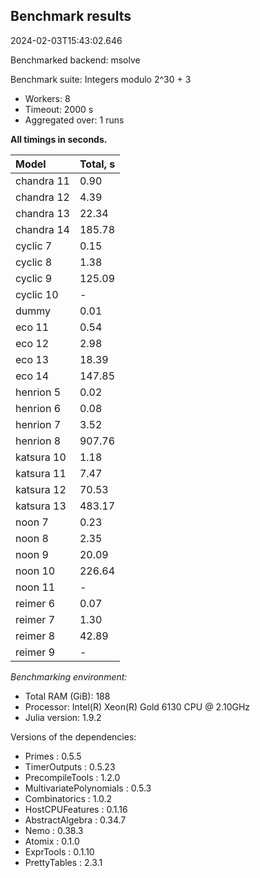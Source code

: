 ## Benchmark results

2024-02-03T15:43:02.646

Benchmarked backend: msolve

Benchmark suite: Integers modulo 2^30 + 3

- Workers: 8
- Timeout: 2000 s
- Aggregated over: 1 runs

**All timings in seconds.**

|Model|Total, s|
|:----|---|
|chandra 11|0.90|
|chandra 12|4.39|
|chandra 13|22.34|
|chandra 14|185.78|
|cyclic 7|0.15|
|cyclic 8|1.38|
|cyclic 9|125.09|
|cyclic 10| - |
|dummy|0.01|
|eco 11|0.54|
|eco 12|2.98|
|eco 13|18.39|
|eco 14|147.85|
|henrion 5|0.02|
|henrion 6|0.08|
|henrion 7|3.52|
|henrion 8|907.76|
|katsura 10|1.18|
|katsura 11|7.47|
|katsura 12|70.53|
|katsura 13|483.17|
|noon 7|0.23|
|noon 8|2.35|
|noon 9|20.09|
|noon 10|226.64|
|noon 11| - |
|reimer 6|0.07|
|reimer 7|1.30|
|reimer 8|42.89|
|reimer 9| - |

*Benchmarking environment:*

* Total RAM (GiB): 188
* Processor: Intel(R) Xeon(R) Gold 6130 CPU @ 2.10GHz
* Julia version: 1.9.2

Versions of the dependencies:

* Primes : 0.5.5
* TimerOutputs : 0.5.23
* PrecompileTools : 1.2.0
* MultivariatePolynomials : 0.5.3
* Combinatorics : 1.0.2
* HostCPUFeatures : 0.1.16
* AbstractAlgebra : 0.34.7
* Nemo : 0.38.3
* Atomix : 0.1.0
* ExprTools : 0.1.10
* PrettyTables : 2.3.1
